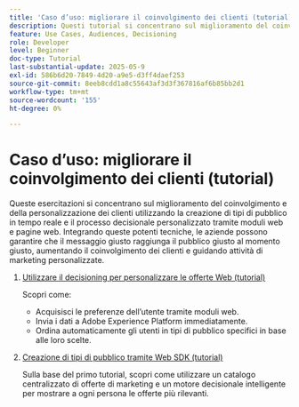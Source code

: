 ```yaml
---
title: 'Caso d’uso: migliorare il coinvolgimento dei clienti (tutorial)'
description: Questi tutorial si concentrano sul miglioramento del coinvolgimento e della personalizzazione dei clienti utilizzando la creazione di tipi di pubblico in tempo reale e il processo decisionale personalizzato tramite moduli web e pagine web.
feature: Use Cases, Audiences, Decisioning
role: Developer
level: Beginner
doc-type: Tutorial
last-substantial-update: 2025-05-9
exl-id: 586b6d20-7849-4d20-a9e5-d3ff4daef253
source-git-commit: 8eeb8cdd1a8c55643af3d3f367816af6b85bb2d1
workflow-type: tm+mt
source-wordcount: '155'
ht-degree: 0%

---
```


# Caso d’uso: migliorare il coinvolgimento dei clienti (tutorial)

Queste esercitazioni si concentrano sul miglioramento del coinvolgimento e della personalizzazione dei clienti utilizzando la creazione di tipi di pubblico in tempo reale e il processo decisionale personalizzato tramite moduli web e pagine web. Integrando queste potenti tecniche, le aziende possono garantire che il messaggio giusto raggiunga il pubblico giusto al momento giusto, aumentando il coinvolgimento dei clienti e guidando attività di marketing personalizzate.

1. [Utilizzare il decisioning per personalizzare le offerte Web (tutorial)](https://experienceleague.adobe.com/en/docs/journey-optimizer-learn/use-decisioning-to-personalize-web-offers/introduction)

   Scopri come:

   * Acquisisci le preferenze dell’utente tramite moduli web.
   * Invia i dati a Adobe Experience Platform immediatamente.
   * Ordina automaticamente gli utenti in tipi di pubblico specifici in base alle loro scelte.


2. [Creazione di tipi di pubblico tramite Web SDK (tutorial)](https://experienceleague.adobe.com/en/docs/journey-optimizer-learn/create-audiences-using-web-sdk/introduction)

   Sulla base del primo tutorial, scopri come utilizzare un catalogo centralizzato di offerte di marketing e un motore decisionale intelligente per mostrare a ogni persona le offerte più rilevanti.

